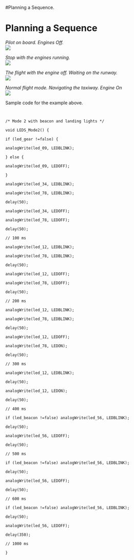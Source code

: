 #Planning a Sequence.

# Planning a Sequence #

_Pilot on board. Engines Off._ <br>
<img src='http://i.imgur.com/L7v3OAV.jpg' />

<i>Stop with the engines running.</i> <br>
<img src='http://i.imgur.com/n3t1THl.jpg' />

<i>The flight with the engine off. Waiting on the runway.</i> <br>
<img src='http://i.imgur.com/BgE9XGF.jpg' />

<i>Normal flight mode. Navigating the taxiway. Engine On</i> <br>
<img src='http://i.imgur.com/xChcPHJ.jpg' />

Sample code for the example above.<br>
<pre><code><br>
/* Mode 2 with beacon and landing lights */<br>
void LEDS_Mode2() {<br>
if (led_gear !=false) {<br>
analogWrite(led_09, LEDBLINK);<br>
} else {<br>
analogWrite(led_09, LEDOFF);<br>
}<br>
analogWrite(led_34, LEDBLINK);<br>
analogWrite(led_78, LEDBLINK);<br>
delay(50);<br>
analogWrite(led_34, LEDOFF);<br>
analogWrite(led_78, LEDOFF);<br>
delay(50);<br>
// 100 ms<br>
analogWrite(led_12, LEDBLINK);<br>
analogWrite(led_78, LEDBLINK);<br>
delay(50);<br>
analogWrite(led_12, LEDOFF);<br>
analogWrite(led_78, LEDOFF);<br>
delay(50);<br>
// 200 ms<br>
analogWrite(led_12, LEDBLINK);<br>
analogWrite(led_78, LEDBLINK);<br>
delay(50);<br>
analogWrite(led_12, LEDOFF);<br>
analogWrite(led_78, LEDON);<br>
delay(50);<br>
// 300 ms<br>
analogWrite(led_12, LEDBLINK);<br>
delay(50);<br>
analogWrite(led_12, LEDON);<br>
delay(50);<br>
// 400 ms<br>
if (led_beacon !=false) analogWrite(led_56, LEDBLINK);<br>
delay(50);<br>
analogWrite(led_56, LEDOFF);<br>
delay(50);<br>
// 500 ms<br>
if (led_beacon !=false) analogWrite(led_56, LEDBLINK);<br>
delay(50);<br>
analogWrite(led_56, LEDOFF);<br>
delay(50);<br>
// 600 ms<br>
if (led_beacon !=false) analogWrite(led_56, LEDBLINK);<br>
delay(50);<br>
analogWrite(led_56, LEDOFF);<br>
delay(350);<br>
// 1000 ms<br>
} </code></pre>